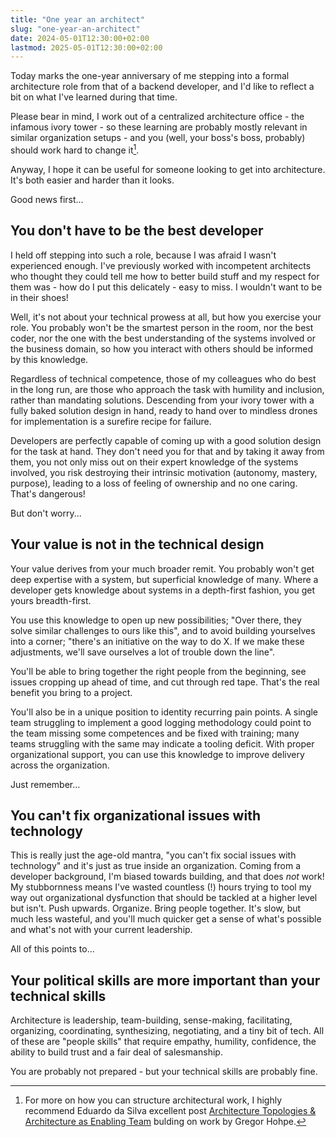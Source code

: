 ```yaml
---
title: "One year an architect"
slug: "one-year-an-architect"
date: 2024-05-01T12:30:00+02:00
lastmod: 2025-05-01T12:30:00+02:00
---
```


Today marks the one-year anniversary of me stepping into a formal architecture role from that of a backend developer, and I'd like to reflect a bit on what I've learned during that time.

Please bear in mind, I work out of a centralized architecture office - the infamous ivory tower - so these learning are probably mostly relevant in similar organization setups - and you (well, your boss's boss, probably) should work hard to change it[^1].

Anyway, I hope it can be useful for someone looking to get into architecture. It's both easier and harder than it looks.

Good news first...

## You don't have to be the best developer
I held off stepping into such a role, because I was afraid I wasn't experienced enough. I've previously worked with incompetent architects who thought they could tell me how to better build stuff and my respect for them was - how do I put this delicately - easy to miss. I wouldn't want to be in their shoes!

Well, it's not about your technical prowess at all, but how you exercise your role. You probably won't be the smartest person in the room, nor the best coder, nor the one with the best understanding of the systems involved or the business domain, so how you interact with others should be informed by this knowledge.

Regardless of technical competence, those of my colleagues who do best in the long run, are those who approach the task with humility and inclusion, rather than mandating solutions. Descending from your ivory tower with a fully baked solution design in hand, ready to hand over to mindless drones for implementation is a surefire recipe for failure.

Developers are perfectly capable of coming up with a good solution design for the task at hand. They don't need you for that and by taking it away from them, you not only miss out on their expert knowledge of the systems involved, you risk destroying their intrinsic motivation (autonomy, mastery, purpose), leading to a loss of feeling of ownership and no one caring. That's dangerous!

But don't worry...

## Your value is not in the technical design
Your value derives from your much broader remit. You probably won't get deep expertise with a system, but superficial knowledge of many. Where a developer gets knowledge about systems in a depth-first fashion, you get yours breadth-first.

You use this knowledge to open up new possibilities; "Over there, they solve similar challenges to ours like this", and to avoid building yourselves into a corner; "there's an initiative on the way to do X. If we make these adjustments, we'll save ourselves a lot of trouble down the line".

You'll be able to bring together the right people from the beginning, see issues cropping up ahead of time, and cut through red tape. That's the real benefit you bring to a project.

You'll also be in a unique position to identity recurring pain points. A single team struggling to implement a good logging methodology could point to the team missing some competences and  be fixed with training; many teams struggling with the same may indicate a tooling deficit. With proper organizational support, you can use this knowledge to improve delivery across the organization.

Just remember...

## You can't fix organizational issues with technology
This is really just the age-old mantra, "you can't fix social issues with technology" and it's just as true inside an organization. Coming from a developer background, I'm biased towards building, and that does *not* work! My stubbornness means I've wasted countless (!) hours trying to tool my way out organizational dysfunction that should be tackled at a higher level but isn't. Push upwards. Organize. Bring people together. It's slow, but much less wasteful, and you'll much quicker get a sense of what's possible and what's not with your current leadership.

All of this points to...

## Your political skills are more important than your technical skills
Architecture is leadership, team-building, sense-making, facilitating, organizing, coordinating, synthesizing, negotiating, and a tiny bit of tech. All of these are "people skills" that require empathy, humility, confidence, the ability to build trust and a fair deal of salesmanship.

You are probably not prepared - but your technical skills are probably fine.

[^1]: For more on how you can structure architectural work, I highly recommend Eduardo da Silva excellent post [Architecture Topologies & Architecture as Enabling Team](https://esilva.net/tla_insights/architecture-topologies) bulding on work by Gregor Hohpe.